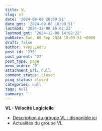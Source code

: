 ```yaml
---
title: VL
slug: vl
date: '2024-09-08 20:09:51'
date_gmt: '2024-09-08 18:09:51'
lastmod: '2024-12-08 16:02:22'
lastmod_gmt: '2024-12-08 14:02:22'
pubDate: Sun, 08 Sep 2024 18:09:51 +0000
draft: false
author: Yves.Ledru
post_id: '235'
post_parent: '27'
post_type: page
menu_order: '0'
attachment_url: null
comment_status: closed
ping_status: closed
categories: null
tags: null
summary: ''
---
```


**VL : Vélocité Logicielle**

  * [Description du groupe VL : disponible ici](https://gdr-gpl-2013-2024.imag.fr/Groupes/VL/Description.html)
  * Actualités du groupe VL


